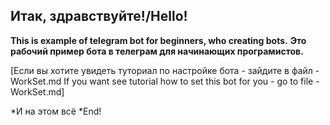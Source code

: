 ## Итак, здравствуйте!/Hello!

**This is example of telegram bot for beginners, who creating bots.**
**Это рабочий пример бота в телеграм для начинающих програмистов.**

 [Если вы хотите увидеть туториал по настройке бота - зайдите в файл - WorkSet.md
 If you want see tutorial how to set this bot for you - go to file - WorkSet.md]
 
 *И на этом всё
 *End!
